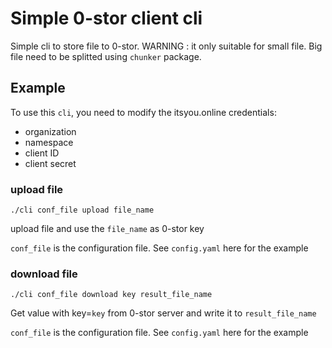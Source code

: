 # Simple 0-stor client cli

Simple cli to store file to 0-stor.
WARNING : it only suitable for small file.
Big file need to be splitted using `chunker` package.

## Example

To use this `cli`, you need to modify the itsyou.online credentials:
- organization
- namespace
- client ID
- client secret

### upload file

```
./cli conf_file upload file_name
```

upload file and use the `file_name` as 0-stor key

`conf_file` is the configuration file. See `config.yaml` here for the example

### download file

```
./cli conf_file download key result_file_name
```

Get value with key=`key` from 0-stor server and write it to `result_file_name`

`conf_file` is the configuration file. See `config.yaml` here for the example
